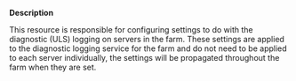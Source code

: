 **Description**

This resource is responsible for configuring settings to do with the diagnostic 
(ULS) logging on servers in the farm. These settings are applied to the diagnostic 
logging service for the farm and do not need to be applied to each server individually, 
the settings will be propagated throughout the farm when they are set. 
